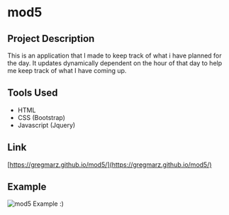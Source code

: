 # mod5

## Project Description

This is an application that I made to keep track of what i have planned for the day. It updates dynamically dependent on the hour of that day to help me keep track of what I have coming up. 

## Tools Used

* HTML
* CSS (Bootstrap)
* Javascript (Jquery)

## Link 

[https://gregmarz.github.io/mod5/](https://gregmarz.github.io/mod5/)

## Example

![mod5 Example :)](../mod5example.png)